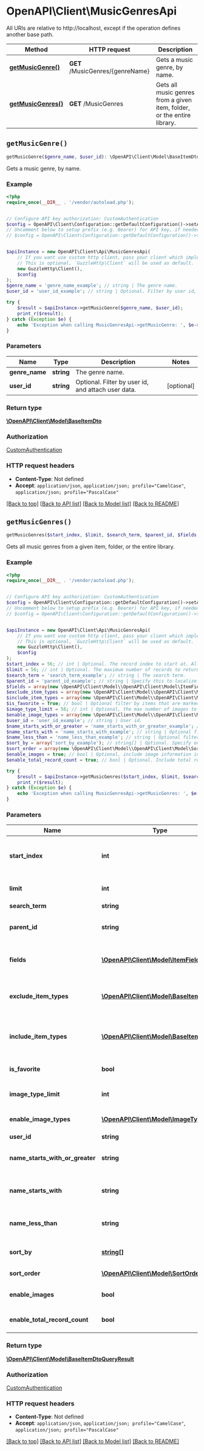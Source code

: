 # OpenAPI\Client\MusicGenresApi

All URIs are relative to http://localhost, except if the operation defines another base path.

| Method | HTTP request | Description |
| ------------- | ------------- | ------------- |
| [**getMusicGenre()**](MusicGenresApi.md#getMusicGenre) | **GET** /MusicGenres/{genreName} | Gets a music genre, by name. |
| [**getMusicGenres()**](MusicGenresApi.md#getMusicGenres) | **GET** /MusicGenres | Gets all music genres from a given item, folder, or the entire library. |


## `getMusicGenre()`

```php
getMusicGenre($genre_name, $user_id): \OpenAPI\Client\Model\BaseItemDto
```

Gets a music genre, by name.

### Example

```php
<?php
require_once(__DIR__ . '/vendor/autoload.php');


// Configure API key authorization: CustomAuthentication
$config = OpenAPI\Client\Configuration::getDefaultConfiguration()->setApiKey('X-Emby-Token', 'YOUR_API_KEY');
// Uncomment below to setup prefix (e.g. Bearer) for API key, if needed
// $config = OpenAPI\Client\Configuration::getDefaultConfiguration()->setApiKeyPrefix('X-Emby-Token', 'Bearer');


$apiInstance = new OpenAPI\Client\Api\MusicGenresApi(
    // If you want use custom http client, pass your client which implements `GuzzleHttp\ClientInterface`.
    // This is optional, `GuzzleHttp\Client` will be used as default.
    new GuzzleHttp\Client(),
    $config
);
$genre_name = 'genre_name_example'; // string | The genre name.
$user_id = 'user_id_example'; // string | Optional. Filter by user id, and attach user data.

try {
    $result = $apiInstance->getMusicGenre($genre_name, $user_id);
    print_r($result);
} catch (Exception $e) {
    echo 'Exception when calling MusicGenresApi->getMusicGenre: ', $e->getMessage(), PHP_EOL;
}
```

### Parameters

| Name | Type | Description  | Notes |
| ------------- | ------------- | ------------- | ------------- |
| **genre_name** | **string**| The genre name. | |
| **user_id** | **string**| Optional. Filter by user id, and attach user data. | [optional] |

### Return type

[**\OpenAPI\Client\Model\BaseItemDto**](../Model/BaseItemDto.md)

### Authorization

[CustomAuthentication](../../README.md#CustomAuthentication)

### HTTP request headers

- **Content-Type**: Not defined
- **Accept**: `application/json`, `application/json; profile="CamelCase"`, `application/json; profile="PascalCase"`

[[Back to top]](#) [[Back to API list]](../../README.md#endpoints)
[[Back to Model list]](../../README.md#models)
[[Back to README]](../../README.md)

## `getMusicGenres()`

```php
getMusicGenres($start_index, $limit, $search_term, $parent_id, $fields, $exclude_item_types, $include_item_types, $is_favorite, $image_type_limit, $enable_image_types, $user_id, $name_starts_with_or_greater, $name_starts_with, $name_less_than, $sort_by, $sort_order, $enable_images, $enable_total_record_count): \OpenAPI\Client\Model\BaseItemDtoQueryResult
```

Gets all music genres from a given item, folder, or the entire library.

### Example

```php
<?php
require_once(__DIR__ . '/vendor/autoload.php');


// Configure API key authorization: CustomAuthentication
$config = OpenAPI\Client\Configuration::getDefaultConfiguration()->setApiKey('X-Emby-Token', 'YOUR_API_KEY');
// Uncomment below to setup prefix (e.g. Bearer) for API key, if needed
// $config = OpenAPI\Client\Configuration::getDefaultConfiguration()->setApiKeyPrefix('X-Emby-Token', 'Bearer');


$apiInstance = new OpenAPI\Client\Api\MusicGenresApi(
    // If you want use custom http client, pass your client which implements `GuzzleHttp\ClientInterface`.
    // This is optional, `GuzzleHttp\Client` will be used as default.
    new GuzzleHttp\Client(),
    $config
);
$start_index = 56; // int | Optional. The record index to start at. All items with a lower index will be dropped from the results.
$limit = 56; // int | Optional. The maximum number of records to return.
$search_term = 'search_term_example'; // string | The search term.
$parent_id = 'parent_id_example'; // string | Specify this to localize the search to a specific item or folder. Omit to use the root.
$fields = array(new \OpenAPI\Client\Model\\OpenAPI\Client\Model\ItemFields()); // \OpenAPI\Client\Model\ItemFields[] | Optional. Specify additional fields of information to return in the output.
$exclude_item_types = array(new \OpenAPI\Client\Model\\OpenAPI\Client\Model\BaseItemKind()); // \OpenAPI\Client\Model\BaseItemKind[] | Optional. If specified, results will be filtered out based on item type. This allows multiple, comma delimited.
$include_item_types = array(new \OpenAPI\Client\Model\\OpenAPI\Client\Model\BaseItemKind()); // \OpenAPI\Client\Model\BaseItemKind[] | Optional. If specified, results will be filtered in based on item type. This allows multiple, comma delimited.
$is_favorite = True; // bool | Optional filter by items that are marked as favorite, or not.
$image_type_limit = 56; // int | Optional, the max number of images to return, per image type.
$enable_image_types = array(new \OpenAPI\Client\Model\\OpenAPI\Client\Model\ImageType()); // \OpenAPI\Client\Model\ImageType[] | Optional. The image types to include in the output.
$user_id = 'user_id_example'; // string | User id.
$name_starts_with_or_greater = 'name_starts_with_or_greater_example'; // string | Optional filter by items whose name is sorted equally or greater than a given input string.
$name_starts_with = 'name_starts_with_example'; // string | Optional filter by items whose name is sorted equally than a given input string.
$name_less_than = 'name_less_than_example'; // string | Optional filter by items whose name is equally or lesser than a given input string.
$sort_by = array('sort_by_example'); // string[] | Optional. Specify one or more sort orders, comma delimited.
$sort_order = array(new \OpenAPI\Client\Model\\OpenAPI\Client\Model\SortOrder()); // \OpenAPI\Client\Model\SortOrder[] | Sort Order - Ascending,Descending.
$enable_images = true; // bool | Optional, include image information in output.
$enable_total_record_count = true; // bool | Optional. Include total record count.

try {
    $result = $apiInstance->getMusicGenres($start_index, $limit, $search_term, $parent_id, $fields, $exclude_item_types, $include_item_types, $is_favorite, $image_type_limit, $enable_image_types, $user_id, $name_starts_with_or_greater, $name_starts_with, $name_less_than, $sort_by, $sort_order, $enable_images, $enable_total_record_count);
    print_r($result);
} catch (Exception $e) {
    echo 'Exception when calling MusicGenresApi->getMusicGenres: ', $e->getMessage(), PHP_EOL;
}
```

### Parameters

| Name | Type | Description  | Notes |
| ------------- | ------------- | ------------- | ------------- |
| **start_index** | **int**| Optional. The record index to start at. All items with a lower index will be dropped from the results. | [optional] |
| **limit** | **int**| Optional. The maximum number of records to return. | [optional] |
| **search_term** | **string**| The search term. | [optional] |
| **parent_id** | **string**| Specify this to localize the search to a specific item or folder. Omit to use the root. | [optional] |
| **fields** | [**\OpenAPI\Client\Model\ItemFields[]**](../Model/\OpenAPI\Client\Model\ItemFields.md)| Optional. Specify additional fields of information to return in the output. | [optional] |
| **exclude_item_types** | [**\OpenAPI\Client\Model\BaseItemKind[]**](../Model/\OpenAPI\Client\Model\BaseItemKind.md)| Optional. If specified, results will be filtered out based on item type. This allows multiple, comma delimited. | [optional] |
| **include_item_types** | [**\OpenAPI\Client\Model\BaseItemKind[]**](../Model/\OpenAPI\Client\Model\BaseItemKind.md)| Optional. If specified, results will be filtered in based on item type. This allows multiple, comma delimited. | [optional] |
| **is_favorite** | **bool**| Optional filter by items that are marked as favorite, or not. | [optional] |
| **image_type_limit** | **int**| Optional, the max number of images to return, per image type. | [optional] |
| **enable_image_types** | [**\OpenAPI\Client\Model\ImageType[]**](../Model/\OpenAPI\Client\Model\ImageType.md)| Optional. The image types to include in the output. | [optional] |
| **user_id** | **string**| User id. | [optional] |
| **name_starts_with_or_greater** | **string**| Optional filter by items whose name is sorted equally or greater than a given input string. | [optional] |
| **name_starts_with** | **string**| Optional filter by items whose name is sorted equally than a given input string. | [optional] |
| **name_less_than** | **string**| Optional filter by items whose name is equally or lesser than a given input string. | [optional] |
| **sort_by** | [**string[]**](../Model/string.md)| Optional. Specify one or more sort orders, comma delimited. | [optional] |
| **sort_order** | [**\OpenAPI\Client\Model\SortOrder[]**](../Model/\OpenAPI\Client\Model\SortOrder.md)| Sort Order - Ascending,Descending. | [optional] |
| **enable_images** | **bool**| Optional, include image information in output. | [optional] [default to true] |
| **enable_total_record_count** | **bool**| Optional. Include total record count. | [optional] [default to true] |

### Return type

[**\OpenAPI\Client\Model\BaseItemDtoQueryResult**](../Model/BaseItemDtoQueryResult.md)

### Authorization

[CustomAuthentication](../../README.md#CustomAuthentication)

### HTTP request headers

- **Content-Type**: Not defined
- **Accept**: `application/json`, `application/json; profile="CamelCase"`, `application/json; profile="PascalCase"`

[[Back to top]](#) [[Back to API list]](../../README.md#endpoints)
[[Back to Model list]](../../README.md#models)
[[Back to README]](../../README.md)
